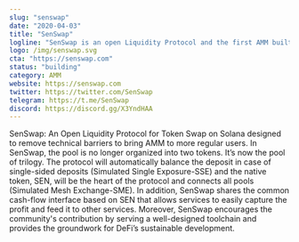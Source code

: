 ```yaml
---
slug: "senswap"
date: "2020-04-03"
title: "SenSwap"
logline: "SenSwap is an open Liquidity Protocol and the first AMM built on Serum and Solana."
logo: /img/senswap.svg
cta: "https://senswap.com"
status: "building"
category: AMM
website: https://senswap.com
twitter: https://twitter.com/SenSwap
telegram: https://t.me/SenSwap
discord: https://discord.gg/X3YndHAA
---
```


SenSwap: An Open Liquidity Protocol for Token Swap on Solana designed to remove technical barriers to bring AMM to more regular users. In SenSwap, the pool is no longer organized into two tokens. It’s now the pool of trilogy. The protocol will automatically balance the deposit in case of single-sided deposits (Simulated Single Exposure-SSE) and the native token, SEN, will be the heart of the protocol and connects all pools (Simulated Mesh Exchange-SME). In addition, SenSwap shares the common cash-flow interface based on SEN that allows services to easily capture the profit and feed it to other services. Moreover, SenSwap encourages the community's contribution by serving a well-designed toolchain and provides the groundwork for DeFi’s sustainable development.
